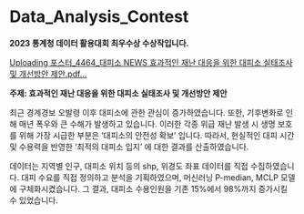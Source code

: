 # Data_Analysis_Contest
**2023 통계청 데이터 활용대회 최우수상 수상작입니다.**

[Uploading 포스터_4464_대피소 NEWS 효과적인 재난 대응을 위한 대피소 실태조사 및 개선방안 제안.pdf…]()


**주제: 효과적인 재난 대응을 위한 대피소 실태조사 및 개선방안 제안**

최근 경계경보 오발령 이후 대피소에 관한 관심이 증가하였습니다. 또한, 기후변화로 인해 매년 폭우와 큰 수해가 발생하고 있습니다. 이러한 각종 위급 재난 발생 시 생명 보호를 위해 가장 시급한 부분은 ‘대피소의 안전성 확보’ 입니다. 따라서, 현실적인 대피 시간 및 수용력을 반영한 ‘최적의 대피소 입지’ 에 대한 결과를 산출하였습니다.

데이터는 지역별 인구, 대피소 위치 등의 shp, 위경도 좌표 데이터를 직접 수집하였습니다. 대피 수요를 직접 정의하고 분석을 기획하였으며, 머신러닝 P-median, MCLP 모델에 구체화시켰습니다. 그 결과, 대피소 수용인원을 기존 15%에서 98%까지 증가시킬 수 있었습니다.
